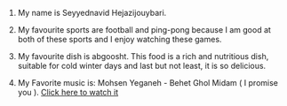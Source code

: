 1. My name is Seyyednavid Hejazijouybari.

2. My favourite sports are football and ping-pong because I am good at both of these sports and I enjoy watching these games.

3. My favourite dish is abgoosht. This food is a rich and nutritious dish, suitable for cold winter days and last but not least, it is so delicious.

4. My Favorite music is: Mohsen Yeganeh - Behet Ghol Midam ( I promise you ).
[Click here to watch it](https://www.youtube.com/watch?v=cDNDVtoJhik)




